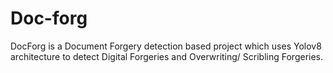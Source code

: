 # Doc-forg
DocForg is a Document Forgery detection based project which uses Yolov8 architecture to detect Digital Forgeries and Overwriting/ Scribling Forgeries.
